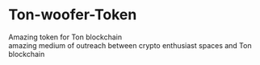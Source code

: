 # Ton-woofer-Token
Amazing token for Ton blockchain  
amazing medium of outreach between crypto enthusiast spaces and Ton blockchain 
